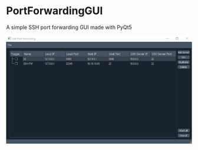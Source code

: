# PortForwardingGUI
A simple SSH port forwarding GUI made with PyQt5

![Screenshot dark](res/screenshot_dark.png)
